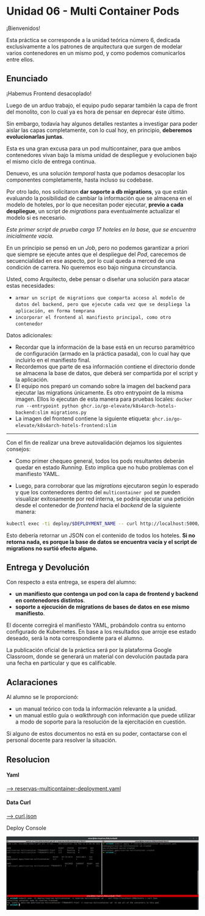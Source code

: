 # Unidad 06 - Multi Container Pods

¡Bienvenidos!

Esta práctica se corresponde a la unidad teórica número 6, dedicada exclusivamente a los patrones de arquitectura que surgen de modelar varios contenedores en un mismo pod, y como podemos comunicarlos entre ellos.

## Enunciado

¡Habemus Frontend desacoplado!

Luego de un arduo trabajo, el equipo pudo separar también la capa de front del monolito, con lo cual ya es hora de pensar en deprecar éste último.

Sin embargo, todavía hay algunos detalles restantes a investigar para poder aislar las capas completamente, con lo cual hoy, en principio, **deberemos evolucionarlas juntas**.

Esta es una gran excusa para un pod multicontainer, para que ambos contenedores vivan bajo la misma unidad de despliegue y evolucionen bajo el mismo ciclo de entrega continua.

Denuevo, es una solución _temporal_ hasta que podamos desacoplar los componentes completamente, hasta incluso su codebase.

Por otro lado, nos solicitaron **dar soporte a db migrations**, ya que están evaluando la posibilidad de cambiar la información que se almacena en el modelo de hoteles, por lo que necesitan poder ejecutar, **previo a cada despliegue**, un script de _migrations_ para eventualmente actualizar el modelo si es necesario. 

_Este primer script de prueba carga 17 hoteles en la base, que se encuentra inicialmente vacía._

En un principio se pensó en un _Job_, pero no podemos garantizar a priori que siempre se ejecute antes que el despliegue del _Pod_, carecemos de secuencialidad en ese aspecto, por lo cual queda a merced de una condición de carrera. No queremos eso bajo ninguna circunstancia.

Usted, como Arquitecto, debe pensar o diseñar una solución para atacar estas necesidades: 

- `armar un script de migrations que comparta acceso al modelo de datos del backend, pero que ejecute cada vez que se despliega la aplicación, en forma temprana`
- `incorporar el frontend al manifiesto principal, como otro contenedor`

Datos adicionales:

- Recordar que la información de la base está en un recurso paramétrico de configuración (armado en la práctica pasada), con lo cual hay que incluirlo en el manifiesto final.
- Recordemos que parte de esa información contiene el directorio donde se almacena la base de datos, que deberá ser compartida por el script y la aplicación.
- El equipo nos preparó un comando sobre la imagen del backend para ejecutar las migrations únicamente. Es otro entrypoint de la misma imagen. Ellos lo ejecutan de esta manera para pruebas locales:
`docker run --entrypoint python ghcr.io/go-elevate/k8s4arch-hotels-backend:slim migrations.py`
- La imagen del frontend contiene la siguiente etiqueta: `ghcr.io/go-elevate/k8s4arch-hotels-frontend:slim`

---

Con el fin de realizar una breve autovalidación dejamos los siguientes consejos:

- Como primer chequeo general, todos los pods resultantes deberán quedar en estado _Running_. Esto implica que no hubo problemas con el manifiesto YAML.

- Luego, para corroborar que las _migrations_ ejecutaron según lo esperado y que los contenedores dentro del `multicontainer pod` se pueden visualizar exitosamente por red interna, se podría ejecutar una petición desde el contenedor de _frontend_ hacia el _backend_ de la siguiente manera:

```bash
kubectl exec -ti deploy/$DEPLOYMENT_NAME -- curl http://localhost:5000/hotels
```

Esto debería retornar un JSON con el contenido de todos los hoteles. **Si no retorna nada, es porque la base de datos se encuentra vacía y el script de migrations no surtió efecto alguno.**

## Entrega y Devolución

Con respecto a esta entrega, se espera del alumno:

- **un manifiesto que contenga un pod con la capa de frontend y backend en contenedores distintos**.
- **soporte a ejecución de migrations de bases de datos en ese mismo manifiesto**.

El docente corregirá el manifiesto YAML, probándolo contra su entorno configurado de Kubernetes. En base a los resultados que arroje ese estado deseado, será la nota correspondiente para el alumno.  

La publicación oficial de la práctica será por la plataforma Google Classroom, donde se generará un material con devolución pautada para una fecha en particular y que es calificable.


## Aclaraciones

Al alumno se le proporcionó:

- un manual teórico con toda la información relevante a la unidad.
- un manual estilo guía o _walkthrough_ con información que puede utilizar a modo de soporte para la resolución de la ejercitación en cuestión.

Si alguno de estos documentos no está en su poder, contactarse con el personal docente para resolver la situación.

## Resolucion

#### Yaml
 
[--> reservas-multicontainer-deployment.yaml](./yaml/reservas-multicontainer-deployment.yaml)


#### Data Curl

[--> curl.json](./data/curl.json)

Deploy Console

![dash](./images/deploy.png)



